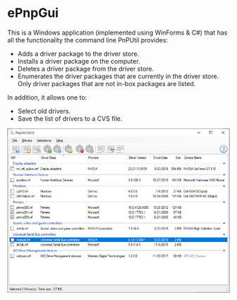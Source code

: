 # ePnpGui

This is a Windows application (implemented using WinForms & C#) that has all the functionality the command line PnPUtil provides:
-	Adds a driver package to the driver store.
-	Installs a driver package on the computer.
-	Deletes a driver package from the driver store.
-	Enumerates the driver packages that are currently in the driver store. Only driver packages that are not in-box packages are listed.

In addition, it allows one to:
-	Select old drivers.
-	Save the list of drivers to a CVS file.

![alt text](https://github.com/ebuculei/ePnpGui/blob/master/ePnpGui.jpg)
